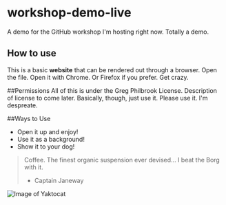 # workshop-demo-live
A demo for the GitHub workshop I'm hosting right now.
Totally a demo.

## How to use
This is a basic **website** that can be rendered out through a browser. Open the file. Open it with Chrome. Or Firefox if you prefer. Get crazy.

##Permissions
All of this is under the Greg Philbrook License. Description of license to come later. Basically, though, just use it. Please use it. I'm despreate.

##Ways to Use
* Open it up and enjoy!
* Use it as a background!
* Show it to your dog!

> Coffee. The finest organic suspension ever devised... I beat the Borg with it.
> - Captain Janeway

![Image of Yaktocat](https://octodex.github.com/images/yaktocat.png)